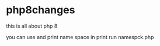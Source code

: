 # php8changes
this is all about php 8

you can use  and print name space in print
run namespck.php



